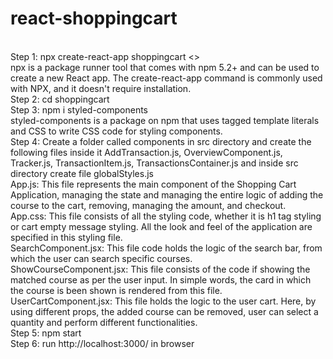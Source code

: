 # react-shoppingcart

<html>
  <br>
 Step 1: npx create-react-app shoppingcart <<Project_Name>>
<br>
npx is a package runner tool that comes with npm 5.2+ and can be used to create a new React app. The create-react-app command is commonly used with NPX, and it doesn't require installation.
<br>
Step 2: cd shoppingcart
<br>
Step 3: npm i styled-components
<br>
styled-components is a package on npm that uses tagged template literals and CSS to write CSS code for styling components.
<br>
Step 4: Create a folder called components in src directory and create the following files inside it AddTransaction.js, OverviewComponent.js, Tracker.js, TransactionItem.js, TransactionsContainer.js and inside src directory create file globalStyles.js
<br>
App.js: This file represents the main component of the Shopping Cart Application, managing the state and managing the entire logic of adding the course to the cart, removing, managing the amount, and checkout.
<br>
App.css: This file consists of all the styling code, whether it is h1 tag styling or cart empty message styling. All the look and feel of the application are specified in this styling file.
<br>
SearchComponent.jsx: This file code holds the logic of the search bar, from which the user can search specific courses.
<br>
ShowCourseComponent.jsx: This file consists of the code if showing the matched course as per the user input. In simple words, the card in which the course is been shown is rendered from this file.
<br>
UserCartComponent.jsx: This file holds the logic to the user cart. Here, by using different props, the added course can be removed, user can select a quantity and perform different functionalities.
<br>
Step 5: npm start
<br>
Step 6: run http://localhost:3000/ in browser
<br>

</html>
